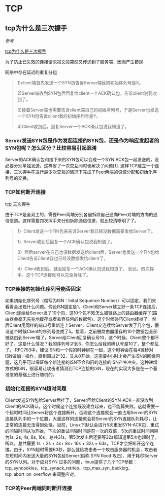 # TCP


## tcp为什么是三次握手

*参考*

[tcp为什么是三次握手](https://www.zhihu.com/question/24853633)

为了防止已失效的连接请求报文段突然又传送到了服务端，因而产生错误

网络中存在延迟的重复分组

> 1)client端首先发送一个SYN包告诉Server端我的初始序列号是X。
>
> 2)Server端收到SYN包后回复给client一个ACK确认包，告诉client说我收到了。
>
> 3)接着Server端也需要告诉client端自己的初始序列号，于是Server也发送一个SYN包告诉client我的初始序列号是Y。
>
> 4)Client收到后，回复Server一个ACK确认包说我知道了。

### Server发送SYN包是作为发起连接的SYN包，还是作为响应发起者的SYN包呢？怎么区分？比较容易引起混淆

Server的ACK确认包和接下来的SYN包可以合成一个SYN ACK包一起发送的，没必要分别单独发送，这样省了一次交互同时也解决了问题[1]. 这样TCP建立一个连接，三次握手在进行最少次交互的情况下完成了Peer两端的资源分配和初始化序列号的交换。


### TCP如何断开连接

[tcp 三次握手](https://www.zhihu.com/search?type=content&q=tcp+%E4%B8%89%E6%AC%A1%E6%8F%A1%E6%89%8B)

由于TCP是全双工的，需要Peer两端分别各自拆除自己通向Peer对端的方向的通信信道。这样需要四次挥手来分别拆除通信信道，就比较清晰明了了。

> 1）Client发送一个FIN包来告诉Server我已经没数据需要发给Server了。
>
> 1）Server收到后回复一个ACK确认包说我知道了。
>
> 3）然后server在自己也没数据发送给client后，Server也发送一个FIN包给Client告诉Client我也已经没数据发给client了。
>
> 4）Client收到后，就会回复一个ACK确认包说我知道了。
到此，四次挥手，这个TCP连接就可以完全拆除了。


### TCP连接的初始化序列号能否固定

如果初始化序列号（缩写为ISN：Inital Sequence Number）可以固定，我们来看看会出现什么问题。假设ISN固定是1，Client和Server建立好一条TCP连接后，Client连续给Server发了10个包，这10个包不知怎么被链路上的路由器缓存了(路由器会毫无先兆地缓存或者丢弃任何的数据包)，这个时候碰巧Client挂掉了，然后Client用同样的端口号重新连上Server，Client又连续给Server发了几个包，假设这个时候Client的序列号变成了5。接着，之前被路由器缓存的10个数据包全部被路由到Server端了，Server给Client回复确认号10，这个时候，Client整个都不好了，这是什么情况？我的序列号才到5，你怎么给我的确认号是10了，整个都乱了。
RFC793中，建议ISN和一个假的时钟绑在一起，这个时钟会在每4微秒对ISN做加一操作，直到超过2^32，又从0开始，这需要4小时才会产生ISN的回绕问题，这几乎可以保证每个新连接的ISN不会和旧的连接的ISN产生冲突。这种递增方式的ISN，很容易让攻击者猜测到TCP连接的ISN，现在的实现大多是在一个基准值的基础上进行随机的。



###  初始化连接的SYN超时问题

Client发送SYN包给Server后挂了，Server回给Client的SYN-ACK一直没收到Client的ACK确认，这个时候这个连接既没建立起来，也不能算失败。这就需要一个超时时间让Server将这个连接断开，否则这个连接就会一直占用Server的SYN连接队列中的一个位置，大量这样的连接就会将Server的SYN连接队列耗尽，让正常的连接无法得到处理。目前，Linux下默认会进行5次重发SYN-ACK包，重试的间隔时间从1s开始，下次的重试间隔时间是前一次的双倍，5次的重试时间间隔为1s, 2s, 4s, 8s, 16s，总共31s，第5次发出后还要等32s都知道第5次也超时了，所以，总共需要 1s + 2s + 4s+ 8s+ 16s + 32s = 63s，TCP才会把断开这个连接。由于，SYN超时需要63秒，那么就给攻击者一个攻击服务器的机会，攻击者在短时间内发送大量的SYN包给Server(俗称 SYN flood 攻击)，用于耗尽Server的SYN队列。对于应对SYN 过多的问题，linux提供了几个TCP参数：tcp_syncookies、tcp_synack_retries、tcp_max_syn_backlog、tcp_abort_on_overflow 来调整应对。


### TCP的Peer两端同时断开连接






